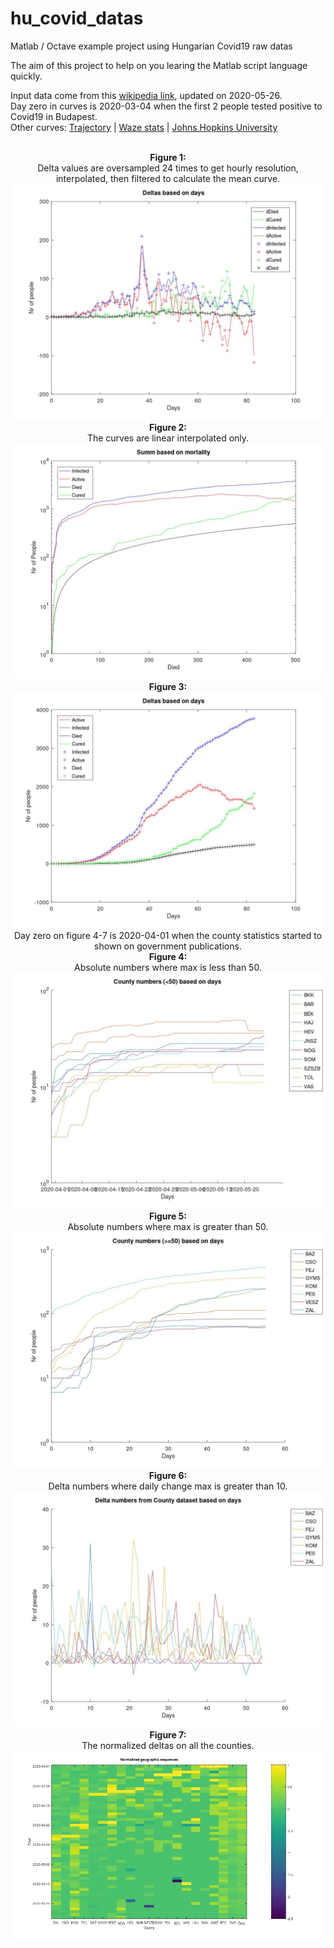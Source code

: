 # hu_covid_datas
Matlab / Octave example project using Hungarian Covid19 raw datas

The aim of this project to help on you learing the Matlab script language quickly.

Input data come from this [wikipedia link](https://hu.wikipedia.org/wiki/2020-as_COVID%E2%80%9319-koronav%C3%ADrus-j%C3%A1rv%C3%A1ny_Magyarorsz%C3%A1gon),
updated on 2020-05-26. <br>
Day zero in curves is 2020-03-04 when the first 2 people tested positive to Covid19 in Budapest. <Br>
Other curves:
[Trajectory](https://aatishb.com/covidtrends/?location=Australia&location=Brazil&location=Canada&location=China&location=France&location=Germany&location=Hong+Kong&location=Hungary&location=India&location=Italy&location=Japan&location=Russia&location=Singapore&location=South+Korea&location=Spain&location=Taiwan&location=Turkey&location=US&location=United+Kingdom) |
[Waze stats](http://wazestats.com/active.php?city=7) |
[Johns Hopkins University](https://www.arcgis.com/apps/opsdashboard/index.html#/bda7594740fd40299423467b48e9ecf6)
<BR><BR>
<CENTER>
<B>Figure 1:</B><BR>
Delta values are oversampled 24 times to get hourly resolution, interpolated, then filtered to calculate the mean curve.
<br>
<img src='figure1.jpg'>
<BR>
<B>Figure 2:</B><BR>
The curves are linear interpolated only.
<br>
<img src='figure2.jpg'>
<BR>
<B>Figure 3:</B><BR>
<img src='figure3.jpg'>
<BR>
Day zero on figure 4-7 is 2020-04-01 when the county statistics started to shown on government publications. <Br>
<B>Figure 4:</B><BR>
Absolute numbers where max is less than 50.<br>
<img src='figure4.jpg'>
<BR>
<B>Figure 5:</B><BR>
Absolute numbers where max is greater than 50.<br>
<img src='figure5.jpg'>
<BR>
<B>Figure 6:</B><BR>
Delta numbers where daily change max is greater than 10.
<BR>
<img src='figure6.jpg'>
<BR>
<B>Figure 7:</B><BR>
The normalized deltas on all the counties.
<BR>
<img src='figure7.jpg'>
<BR>
</CENTER>
